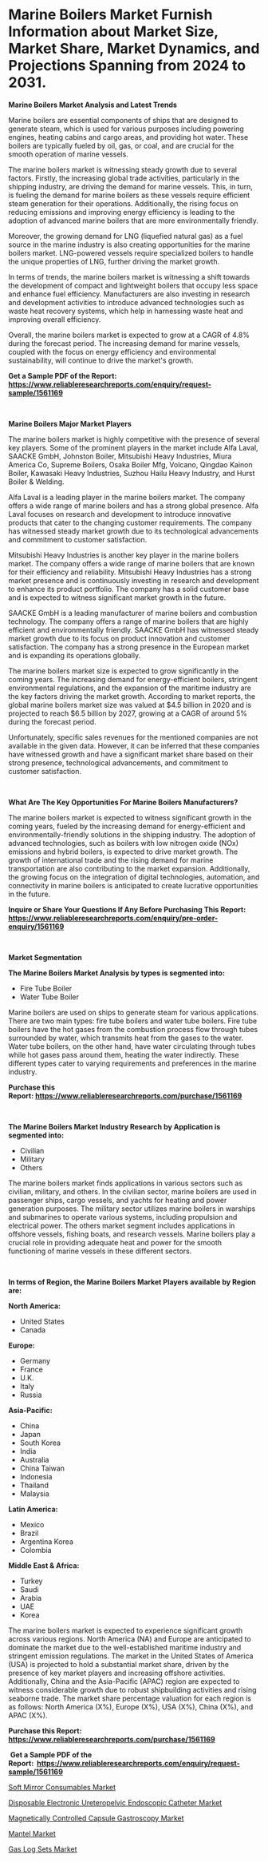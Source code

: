 <p><h1>Marine Boilers Market Furnish Information about Market Size, Market Share, Market Dynamics, and Projections Spanning from 2024 to 2031.</h1></p><p><strong>Marine Boilers Market Analysis and Latest Trends</strong></p>
<p><p>Marine boilers are essential components of ships that are designed to generate steam, which is used for various purposes including powering engines, heating cabins and cargo areas, and providing hot water. These boilers are typically fueled by oil, gas, or coal, and are crucial for the smooth operation of marine vessels.</p><p>The marine boilers market is witnessing steady growth due to several factors. Firstly, the increasing global trade activities, particularly in the shipping industry, are driving the demand for marine vessels. This, in turn, is fueling the demand for marine boilers as these vessels require efficient steam generation for their operations. Additionally, the rising focus on reducing emissions and improving energy efficiency is leading to the adoption of advanced marine boilers that are more environmentally friendly.</p><p>Moreover, the growing demand for LNG (liquefied natural gas) as a fuel source in the marine industry is also creating opportunities for the marine boilers market. LNG-powered vessels require specialized boilers to handle the unique properties of LNG, further driving the market growth.</p><p>In terms of trends, the marine boilers market is witnessing a shift towards the development of compact and lightweight boilers that occupy less space and enhance fuel efficiency. Manufacturers are also investing in research and development activities to introduce advanced technologies such as waste heat recovery systems, which help in harnessing waste heat and improving overall efficiency.</p><p>Overall, the marine boilers market is expected to grow at a CAGR of 4.8% during the forecast period. The increasing demand for marine vessels, coupled with the focus on energy efficiency and environmental sustainability, will continue to drive the market's growth.</p></p>
<p><strong>Get a Sample PDF of the Report:&nbsp; <a href="https://www.reliableresearchreports.com/enquiry/request-sample/1561169">https://www.reliableresearchreports.com/enquiry/request-sample/1561169</a></strong></p>
<p>&nbsp;</p>
<p><strong>Marine Boilers Major Market Players</strong></p>
<p><p>The marine boilers market is highly competitive with the presence of several key players. Some of the prominent players in the market include Alfa Laval, SAACKE GmbH, Johnston Boiler, Mitsubishi Heavy Industries, Miura America Co, Supreme Boilers, Osaka Boiler Mfg, Volcano, Qingdao Kainon Boiler, Kawasaki Heavy Industries, Suzhou Hailu Heavy Industry, and Hurst Boiler & Welding.</p><p>Alfa Laval is a leading player in the marine boilers market. The company offers a wide range of marine boilers and has a strong global presence. Alfa Laval focuses on research and development to introduce innovative products that cater to the changing customer requirements. The company has witnessed steady market growth due to its technological advancements and commitment to customer satisfaction.</p><p>Mitsubishi Heavy Industries is another key player in the marine boilers market. The company offers a wide range of marine boilers that are known for their efficiency and reliability. Mitsubishi Heavy Industries has a strong market presence and is continuously investing in research and development to enhance its product portfolio. The company has a solid customer base and is expected to witness significant market growth in the future.</p><p>SAACKE GmbH is a leading manufacturer of marine boilers and combustion technology. The company offers a range of marine boilers that are highly efficient and environmentally friendly. SAACKE GmbH has witnessed steady market growth due to its focus on product innovation and customer satisfaction. The company has a strong presence in the European market and is expanding its operations globally.</p><p>The marine boilers market size is expected to grow significantly in the coming years. The increasing demand for energy-efficient boilers, stringent environmental regulations, and the expansion of the maritime industry are the key factors driving the market growth. According to market reports, the global marine boilers market size was valued at $4.5 billion in 2020 and is projected to reach $6.5 billion by 2027, growing at a CAGR of around 5% during the forecast period.</p><p>Unfortunately, specific sales revenues for the mentioned companies are not available in the given data. However, it can be inferred that these companies have witnessed growth and have a significant market share based on their strong presence, technological advancements, and commitment to customer satisfaction.</p></p>
<p>&nbsp;</p>
<p><strong>What Are The Key Opportunities For Marine Boilers Manufacturers?</strong></p>
<p><p>The marine boilers market is expected to witness significant growth in the coming years, fueled by the increasing demand for energy-efficient and environmentally-friendly solutions in the shipping industry. The adoption of advanced technologies, such as boilers with low nitrogen oxide (NOx) emissions and hybrid boilers, is expected to drive market growth. The growth of international trade and the rising demand for marine transportation are also contributing to the market expansion. Additionally, the growing focus on the integration of digital technologies, automation, and connectivity in marine boilers is anticipated to create lucrative opportunities in the future.</p></p>
<p><strong>Inquire or Share Your Questions If Any Before Purchasing This Report: <a href="https://www.reliableresearchreports.com/enquiry/pre-order-enquiry/1561169">https://www.reliableresearchreports.com/enquiry/pre-order-enquiry/1561169</a></strong></p>
<p>&nbsp;</p>
<p><strong>Market Segmentation</strong></p>
<p><strong>The Marine Boilers Market Analysis by types is segmented into:</strong></p>
<p><ul><li>Fire Tube Boiler</li><li>Water Tube Boiler</li></ul></p>
<p><p>Marine boilers are used on ships to generate steam for various applications. There are two main types: fire tube boilers and water tube boilers. Fire tube boilers have the hot gases from the combustion process flow through tubes surrounded by water, which transmits heat from the gases to the water. Water tube boilers, on the other hand, have water circulating through tubes while hot gases pass around them, heating the water indirectly. These different types cater to varying requirements and preferences in the marine industry.</p></p>
<p><strong>Purchase this Report:&nbsp;<a href="https://www.reliableresearchreports.com/purchase/1561169">https://www.reliableresearchreports.com/purchase/1561169</a></strong></p>
<p>&nbsp;</p>
<p><strong>The Marine Boilers Market Industry Research by Application is segmented into:</strong></p>
<p><ul><li>Civilian</li><li>Military</li><li>Others</li></ul></p>
<p><p>The marine boilers market finds applications in various sectors such as civilian, military, and others. In the civilian sector, marine boilers are used in passenger ships, cargo vessels, and yachts for heating and power generation purposes. The military sector utilizes marine boilers in warships and submarines to operate various systems, including propulsion and electrical power. The others market segment includes applications in offshore vessels, fishing boats, and research vessels. Marine boilers play a crucial role in providing adequate heat and power for the smooth functioning of marine vessels in these different sectors.</p></p>
<p>&nbsp;</p>
<p><strong>In terms of Region, the Marine Boilers Market Players available by Region are:</strong></p>
<p>
    <p> <strong> North America: </strong>
        <ul>
            <li>United States</li>
            <li>Canada</li>
        </ul>
        </p> 
    <p> <strong> Europe: </strong>
        <ul>
            <li>Germany</li>
            <li>France</li>
            <li>U.K.</li>
            <li>Italy</li>
            <li>Russia</li>
        </ul>
        </p> 
    <p> <strong> Asia-Pacific: </strong>
        <ul>
            <li>China</li>
            <li>Japan</li>
            <li>South Korea</li>
            <li>India</li>
            <li>Australia</li>
            <li>China Taiwan</li>
            <li>Indonesia</li>
            <li>Thailand</li>
            <li>Malaysia</li>
        </ul>
        </p> 
    <p> <strong> Latin America: </strong>
        <ul>
            <li>Mexico</li>
            <li>Brazil</li>
            <li>Argentina Korea</li>
            <li>Colombia</li>
        </ul>
        </p> 
    <p> <strong> Middle East & Africa: </strong>
        <ul>
            <li>Turkey</li>
            <li>Saudi</li>
            <li>Arabia</li>
            <li>UAE</li>
            <li>Korea</li>
        </ul>
    </p>
    </p>
<p><p>The marine boilers market is expected to experience significant growth across various regions. North America (NA) and Europe are anticipated to dominate the market due to the well-established maritime industry and stringent emission regulations. The market in the United States of America (USA) is projected to hold a substantial market share, driven by the presence of key market players and increasing offshore activities. Additionally, China and the Asia-Pacific (APAC) region are expected to witness considerable growth due to robust shipbuilding activities and rising seaborne trade. The market share percentage valuation for each region is as follows: North America (X%), Europe (X%), USA (X%), China (X%), and APAC (X%).</p></p>
<p><strong>Purchase this Report: <a href="https://www.reliableresearchreports.com/purchase/1561169">https://www.reliableresearchreports.com/purchase/1561169</a></strong></p>
<p>&nbsp;<strong>Get a Sample PDF of the Report:&nbsp;&nbsp;<a href="https://www.reliableresearchreports.com/enquiry/request-sample/1561169">https://www.reliableresearchreports.com/enquiry/request-sample/1561169</a></strong></p>
<p><strong></strong></p>
<p><p><a href="https://medium.com/@judyolson40/soft-mirror-consumables-market-size-cagr-trends-2024-2030-eb5a097386d4">Soft Mirror Consumables Market</a></p><p><a href="https://medium.com/@judyolson40/disposable-electronic-ureteropelvic-endoscopic-catheter-market-analysis-and-sze-forecasted-for-ec50c070cb20">Disposable Electronic Ureteropelvic Endoscopic Catheter Market</a></p><p><a href="https://medium.com/@judyolson40/magnetically-controlled-capsule-gastroscopy-market-insight-market-trends-growth-forecasted-from-22a229981179">Magnetically Controlled Capsule Gastroscopy Market</a></p><p><a href="https://github.com/Chiragrp25/Market-Research-Report-List-2/blob/main/mantel-market.md">Mantel Market</a></p><p><a href="https://github.com/santosh758595/Market-Research-Report-List-2/blob/main/gas-log-sets-market.md">Gas Log Sets Market</a></p></p>